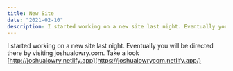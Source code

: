 ```yaml
---
title: New Site
date: "2021-02-10"
description: I started working on a new site last night. Eventually you will be directed there by visiting joshualowry.com. Take a look [http://joshualowry.netlify.app](https://joshualowrycom.netlify.app/)
---
```


I started working on a new site last night. Eventually you will be directed there by visiting joshualowry.com. Take a look [http://joshualowry.netlify.app](https://joshualowrycom.netlify.app/)

